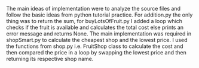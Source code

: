 The main ideas of implementation were to analyze the source files and follow the basic ideas from python tutorial practice. For addition.py the only thing was to return the sum, for buyLotsOfFruit.py I added a loop which checks if the fruit is available and calculates the total cost else prints an error message and returns None. The main implementation was required in shopSmart.py to calculate the cheapest shop and the lowest price. I used the functions from shop.py i.e. FruitShop class to calculate the cost and then compared the price in a loop by swapping the lowest price and then returning its respective shop name.
